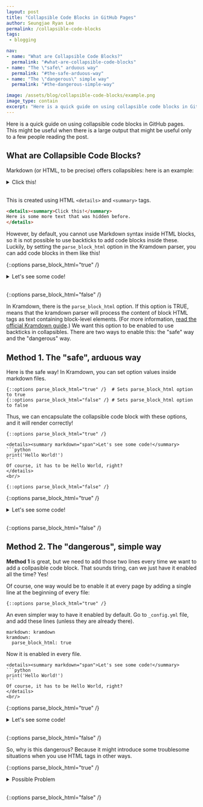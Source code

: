 ```yaml
---
layout: post
title: "Collapsible Code Blocks in GitHub Pages"
author: Seungjae Ryan Lee
permalink: /collapsible-code-blocks
tags:
 - blogging

nav:
- name: "What are Collapsible Code Blocks?"
  permalink: "#what-are-collapsible-code-blocks"
- name: "The \"safe\" arduous way"
  permalink: "#the-safe-arduous-way"
- name: "The \"dangerous\" simple way"
  permalink: "#the-dangerous-simple-way"

image: /assets/blog/collapsible-code-blocks/example.png
image_type: contain
excerpt: "Here is a quick guide on using collapsible code blocks in GitHub pages. This might be useful when there is a large output that might be useful only to a few people reading the post."
---
```


Here is a quick guide on using collapsible code blocks in GitHub pages. This might be useful when there is a large output that might be useful only to a few people reading the post.

## What are Collapsible Code Blocks?

Markdown (or HTML, to be precise) offers collapsibles: here is an example:

<details><summary>Click this!</summary>
Here is some more text that was hidden before.
</details>
<br/>

This is created using HTML `<details>` and `<summary>` tags.

```html
<details><summary>Click this!</summary>
Here is some more text that was hidden before.
</details>
```

However, by default, you cannot use Markdown syntax inside HTML blocks, so it is not possible to use backticks to add code blocks inside these. Luckily, by setting the `parse_block_html` option in the Kramdown parser, you can add code blocks in them like this!

{::options parse_block_html="true" /}

<details><summary markdown="span">Let's see some code!</summary>
```python
print('Hello World!')
```
Of course, it has to be Hello World, right?
</details>
<br/>

{::options parse_block_html="false" /}

In Kramdown, there is the `parse_block_html` option. If this option is TRUE, means that the kramdown parser will process the content of block HTML tags as text containing block-level elements. (For more information, [read the official Kramdown guide](https://kramdown.gettalong.org/parser/kramdown.html#option-parse-block-html).) We want this option to be enabled to use backticks in collapsibles. There are two ways to enable this: the "safe" way and the "dangerous" way. 

## Method 1. The "safe", arduous way

Here is the safe way! In Kramdown, you can set option values inside markdown files.

```
{::options parse_block_html="true" /}  # Sets parse_block_html option to true
{::options parse_block_html="false" /} # Sets parse_block_html option to false
```

Thus, we can encapsulate the collapsible code block with these options, and it will render correctly!

~~~
{::options parse_block_html="true" /}

<details><summary markdown="span">Let's see some code!</summary>
```python
print('Hello World!')
```
Of course, it has to be Hello World, right?
</details>
<br/>

{::options parse_block_html="false" /}
~~~

{::options parse_block_html="true" /}

<details><summary markdown="span">Let's see some code!</summary>
```python
print('Hello World!')
```
Of course, it has to be Hello World, right?
</details>
<br/>

{::options parse_block_html="false" /}


## Method 2. The "dangerous", simple way

**Method 1** is great, but we need to add those two lines every time we want to add a collpasible code block. That sounds tiring, can we just have it enabled all the time? Yes!

Of course, one way would be to enable it at every page by adding a single line at the beginning of every file:

```
{::options parse_block_html="true" /}
```

An even simpler way to have it enabled by default. Go to `_config.yml` file, and add these lines (unless they are already there).

```
markdown: kramdown
kramdown:
  parse_block_html: true
```

Now it is enabled in every file.

~~~
<details><summary markdown="span">Let's see some code!</summary>
```python
print('Hello World!')
```
Of course, it has to be Hello World, right?
</details>
<br/>
~~~

{::options parse_block_html="true" /}

<details><summary markdown="span">Let's see some code!</summary>
```python
print('Hello World!')
```
Of course, it has to be Hello World, right?
</details>
<br/>

{::options parse_block_html="false" /}

So, why is this dangerous? Because it might introduce some troublesome situations when you use HTML tags in other ways.

{::options parse_block_html="true" /}

<details><summary markdown="span">Possible Problem</summary>
```
<div>
Suppose that we use two star symbols here **and two more here**. What could go wrong?
</div>
```

<span>
Suppose that we use two star symbols here **and two more here**. What could go wrong?
</span>

Oops!

</details>
<br/>

{::options parse_block_html="false" /}
